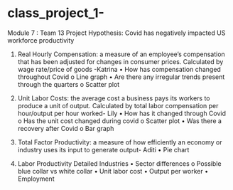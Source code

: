 # class_project_1-
Module 7 : Team 13
Project Hypothesis: Covid has negatively impacted US workforce productivity

1.	Real Hourly Compensation: a measure of an employee’s compensation that has been adjusted for changes in consumer prices. Calculated by wage rate/price of goods -Katrina
•	How has compensation changed throughout Covid
o	Line graph
•	Are there any irregular trends present through the quarters
o	Scatter plot 

2.	Unit Labor Costs: the average cost a business pays its workers to produce a unit of output. Calculated by total labor compensation per hour/output per hour worked- Lily
•	How has it changed through Covid
o	Has the unit cost changed during covid 
o	Scatter plot
•	Was there a recovery after Covid
o	Bar graph

3.	Total Factor Productivity: a measure of how efficiently an economy or industry uses its input to generate output- Aditi
•	Pie chart

4.	Labor Productivity Detailed Industries
•	Sector differences
o	Possible blue collar vs white collar 
•	Unit labor cost
•	Output per worker
•	Employment
